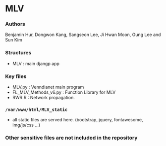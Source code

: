 MLV
======

### Authors

Benjamin Hur, Dongwon Kang, Sangseon Lee, Ji Hwan Moon, Gung Lee and Sun Kim



### Structures

- MLV : main djangp app

### Key files

- MLV.py : Venndianet main program
- FL_MLV_Methods_v6.py : Function Library for MLV
- RWR.R : Network propagation.

### ```/var/www/html/MLV_static```
- all static files are served here. (bootstrap, jquery, fontawesome, img/js/css ...)


### Other sensitive files are not included in the repository
